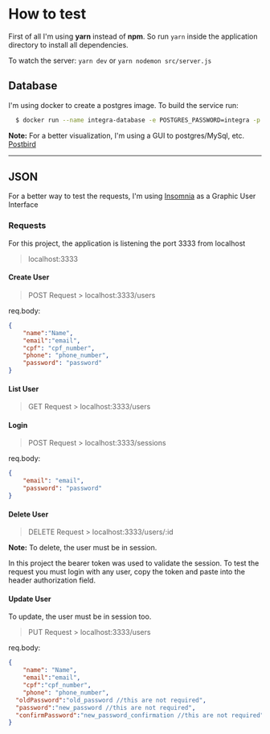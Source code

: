 # How to test
First of all I'm using **yarn** instead of **npm**. So run `yarn` inside the application directory to install all dependencies.

To watch the server: `yarn dev` or `yarn nodemon src/server.js`

## Database
I'm using docker to create a postgres image.
To build the service run:

```bash
  $ docker run --name integra-database -e POSTGRES_PASSWORD=integra -p 5432:5432 -d postgres
```

**Note:**
For a better visualization, I'm using a GUI to postgres/MySql, etc. [Postbird](https://electronjs.org/apps/postbird)

---
## JSON

For a better way to test the requests, I'm using [Insomnia](https://insomnia.rest/) as a Graphic User Interface

### Requests
For this project, the application is listening the port 3333 from localhost

>localhost:3333

#### Create User

> POST Request > localhost:3333/users

req.body:
```json
{
	"name":"Name",
	"email":"email",
	"cpf": "cpf_number",
	"phone": "phone_number",
	"password": "password"
}
```
#### List User

> GET Request > localhost:3333/users

#### Login

>POST Request > localhost:3333/sessions

req.body:
```json
{
	"email": "email",
	"password": "password"
}
```

#### Delete User

> DELETE Request > localhost:3333/users/:id

**Note:**
To delete, the user must be in session.

In this project the bearer token was used to validate the session. To test the request you must login with any user, copy the token and paste into the header authorization field.

#### Update User

To update, the user must be in session too.

> PUT Request > localhost:3333/users

req.body:
```json
{
	"name": "Name",
	"email":"email",
	"cpf":"cpf_number",
	"phone": "phone_number",
  "oldPassword":"old_password //this are not required", 
  "password":"new_password //this are not required",
  "confirmPassword":"new_password_confirmation //this are not required"
}
```
